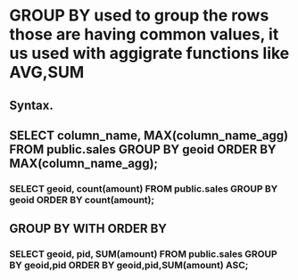 # GROUP BY used to group the rows those are having common values, it us used with aggigrate functions like AVG,SUM

## Syntax.

## SELECT column_name, MAX(column_name_agg) FROM public.sales GROUP BY geoid ORDER BY MAX(column_name_agg);

### SELECT geoid, count(amount) FROM public.sales GROUP BY geoid ORDER BY count(amount);

## GROUP BY WITH ORDER BY

### SELECT geoid, pid, SUM(amount) FROM public.sales GROUP BY geoid,pid ORDER BY geoid,pid,SUM(amount) ASC;
